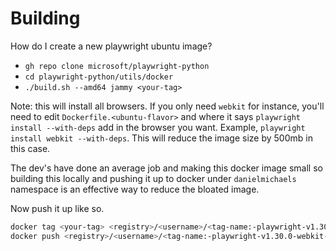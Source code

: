 # Building

How do I create a new playwright ubuntu image?

- `gh repo clone microsoft/playwright-python`
- `cd playwright-python/utils/docker`
- `./build.sh --amd64 jammy <your-tag>`

Note: this will install all browsers. If you only need `webkit` for instance,
you'll need to edit `Dockerfile.<ubuntu-flavor>` and where it says
`playwright install --with-deps` add in the browser you want. Example,
`playwright install webkit --with-deps`. This will reduce the image size by 500mb
in this case.

The dev's have done an average job and making this docker image small so building
this locally and pushing it up to docker under `danielmichaels` namespace is
an effective way to reduce the bloated image.

Now push it up like so.

```bash
docker tag <your-tag> <registry>/<username>/<tag-name:-playwright-v1.30.0-webkit-jammy>
docker push <registry>/<username>/<tag-name:-playwright-v1.30.0-webkit-jammy>
```
